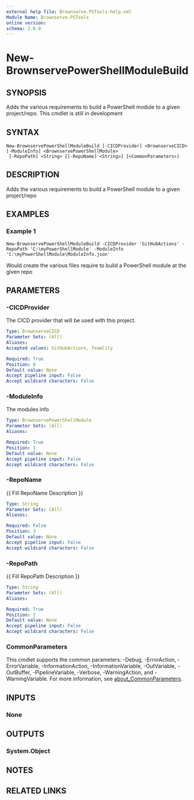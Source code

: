 ```yaml
---
external help file: Brownserve.PSTools-help.xml
Module Name: Brownserve.PSTools
online version:
schema: 2.0.0
---
```


# New-BrownservePowerShellModuleBuild

## SYNOPSIS
Adds the various requirements to build a PowerShell module to a given project/repo.
This cmdlet is still in development

## SYNTAX

```
New-BrownservePowerShellModuleBuild [-CICDProvider] <BrownserveCICD> [-ModuleInfo] <BrownservePowerShellModule>
 [-RepoPath] <String> [[-RepoName] <String>] [<CommonParameters>]
```

## DESCRIPTION
Adds the various requirements to build a PowerShell module to a given project/repo

## EXAMPLES

### Example 1
```
New-BrownservePowerShellModuleBuild -CICDProvider 'GitHubActions' -RepoPath 'C:\myPowerShellModule' -ModuleInfo 'C:\myPowerShellModule\ModuleInfo.json'
```

Would create the various files require to build a PowerShell module at the given repo

## PARAMETERS

### -CICDProvider
The CICD provider that will be used with this project.

```yaml
Type: BrownserveCICD
Parameter Sets: (All)
Aliases:
Accepted values: GitHubActions, TeamCity

Required: True
Position: 0
Default value: None
Accept pipeline input: False
Accept wildcard characters: False
```

### -ModuleInfo
The modules info

```yaml
Type: BrownservePowerShellModule
Parameter Sets: (All)
Aliases:

Required: True
Position: 1
Default value: None
Accept pipeline input: False
Accept wildcard characters: False
```

### -RepoName
{{ Fill RepoName Description }}

```yaml
Type: String
Parameter Sets: (All)
Aliases:

Required: False
Position: 3
Default value: None
Accept pipeline input: False
Accept wildcard characters: False
```

### -RepoPath
{{ Fill RepoPath Description }}

```yaml
Type: String
Parameter Sets: (All)
Aliases:

Required: True
Position: 2
Default value: None
Accept pipeline input: False
Accept wildcard characters: False
```

### CommonParameters
This cmdlet supports the common parameters: -Debug, -ErrorAction, -ErrorVariable, -InformationAction, -InformationVariable, -OutVariable, -OutBuffer, -PipelineVariable, -Verbose, -WarningAction, and -WarningVariable. For more information, see [about_CommonParameters](http://go.microsoft.com/fwlink/?LinkID=113216).

## INPUTS

### None
## OUTPUTS

### System.Object
## NOTES

## RELATED LINKS

